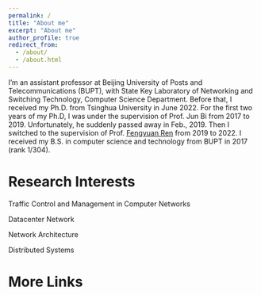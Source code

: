 ```yaml
---
permalink: /
title: "About me"
excerpt: "About me"
author_profile: true
redirect_from: 
  - /about/
  - /about.html
---
```


I’m an assistant professor at Beijing University of Posts and Telecommunications (BUPT), with State Key Laboratory of Networking and Switching Technology, Computer Science Department. Before that, I received my Ph.D. from Tsinghua University in June 2022. For the first two years of my Ph.D, I was under the supervision of Prof. Jun Bi from 2017 to 2019. Unfortunately, he suddenly passed away in Feb., 2019. Then I switched to the supervision of Prof. [Fengyuan Ren](https://nns.cs.tsinghua.edu.cn/personal/renfy/renfy.html) from 2019 to 2022. I received my B.S. in computer science and technology from BUPT in 2017 (rank 1/304).

Research Interests
======
Traffic Control and Management in Computer Networks

Datacenter Network

Network Architecture

Distributed Systems


More Links
======


